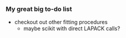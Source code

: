 ### My great big to-do list
* checkout out other fitting procedures
  * maybe scikit with direct LAPACK calls?
